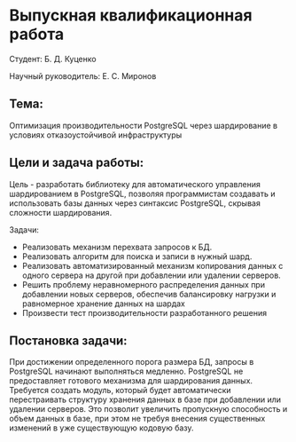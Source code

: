 # Выпускная квалификационная работа 
Студент: Б. Д. Куценко

Научный руководитель: Е. С. Миронов

## Тема:
Оптимизация производительности PostgreSQL через шардирование в условиях отказоустойчивой инфраструктуры

## Цели и задача работы: 
Цель - разработать библиотеку для автоматического управления шардированием в PostgreSQL, позволяя программистам создавать и использовать базы данных через синтаксис PostgreSQL, скрывая сложности шардирования.

Задачи:
* Реализовать механизм перехвата запросов к БД.
* Реализовать алгоритм для поиска и записи в нужный шард.
* Реализовать автоматизированный механизм копирования данных с одного сервера на другой при добавлении или удалении серверов.
* Решить проблему неравномерного распределения данных при добавлении новых серверов, обеспечив балансировку нагрузки и равномерное хранение данных на шардах
* Произвести тест производительности разработанного решения

## Постановка задачи:
При достижении определенного порога размера БД, запросы в PostgreSQL начинают выполняться медленно.
PostgreSQL не предоставляет готового механизма для шардирования данных. Требуется создать модуль, 
который будет автоматически перестраивать структуру хранения данных в базе при добавлении или удалении серверов. 
Это позволит увеличить пропускную способность и объем данных в базе, при этом не требуя внесения существенных изменений в уже существующую кодовую базу.
